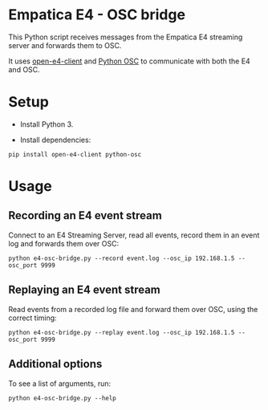 # Empatica E4 - OSC bridge

This Python script receives messages from the Empatica E4 streaming server and forwards them to OSC.

It uses [open-e4-client](https://pypi.org/project/open-e4-client/) and [Python OSC](https://pypi.org/project/python-osc/) to communicate with both the E4 and OSC.

# Setup

- Install Python 3.

- Install dependencies:
```
pip install open-e4-client python-osc
```

# Usage

## Recording an E4 event stream

Connect to an E4 Streaming Server, read all events, record them in an event log and forwards them over OSC:

```
python e4-osc-bridge.py --record event.log --osc_ip 192.168.1.5 --osc_port 9999
```

## Replaying an E4 event stream

Read events from a recorded log file and forward them over OSC, using the correct timing:

```
python e4-osc-bridge.py --replay event.log --osc_ip 192.168.1.5 --osc_port 9999
```

## Additional options

To see a list of arguments, run:

```
python e4-osc-bridge.py --help
```
